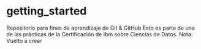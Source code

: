 # getting_started
Repositorio para fines de aprendizaje de Git & GitHub
Esto es parte de una de las prácticas de la Certificación de Ibm sobre Ciencias de Datos.
Nota: Vuelto a crear
